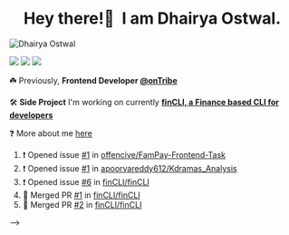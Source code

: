 <h1 align="center">Hey there!👋&nbsp; I am Dhairya Ostwal.</h1>
<!--<h4 align="center">A Business Development Manager turned Software Developer.</h3>-->
<p align="left"> <img src="https://komarev.com/ghpvc/?username=dhairyaostwal" alt="Dhairya Ostwal" /></p>

[<img src="https://img.shields.io/badge/linkedin-%230077B5.svg?&style=for-the-badge&logo=linkedin&logoColor=white" />](https://www.linkedin.com/in/dhairyaostwal/) [<img src = "https://img.shields.io/badge/twitter-%2320A1F1.svg?&style=for-the-badge&logo=twitter&logoColor=white">](https://twitter.com/dhairyaostwal/)
[<img src="https://img.shields.io/badge/medium-%23292929.svg?&style=for-the-badge&logo=medium&logoColor=white" />](https://medium.com/@dhairyaostwal)

☘️ Previously, **Frontend Developer [@onTribe](https://github.com/Tribe-Tech/)**

🛠 **Side Project** I'm working on currently **[finCLI, a Finance based CLI for developers](https://github.com/dhairyaostwal/finCLI)**

❓ More about me [here](https://dhairyaostwal.netlify.app/)
<!-- 
### Recent Activity
<!--START_SECTION:activity-->
1. ❗️ Opened issue [#1](https://github.com/offencive/FamPay-Frontend-Task/issues/1) in [offencive/FamPay-Frontend-Task](https://github.com/offencive/FamPay-Frontend-Task)
2. ❗️ Opened issue [#1](https://github.com/apoorvareddy612/Kdramas_Analysis/issues/1) in [apoorvareddy612/Kdramas_Analysis](https://github.com/apoorvareddy612/Kdramas_Analysis)
3. ❗️ Opened issue [#6](https://github.com/finCLI/finCLI/issues/6) in [finCLI/finCLI](https://github.com/finCLI/finCLI)
4. 🎉 Merged PR [#1](https://github.com/finCLI/finCLI/pull/1) in [finCLI/finCLI](https://github.com/finCLI/finCLI)
5. 🎉 Merged PR [#2](https://github.com/finCLI/finCLI/pull/2) in [finCLI/finCLI](https://github.com/finCLI/finCLI)
<!--END_SECTION:activity-->
 -->
